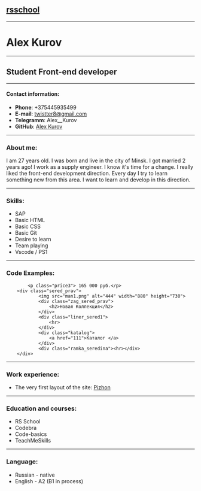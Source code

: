 ## [rsschool](https://rs.school/)
---
# Alex Kurov
---
## Student Front-end developer
---
#### Contact information:

+ **Phone**: +375445935499
+ **E-mail**: twistter8@gmail.com
+ **Telegramm**: Alex__Kurov
+ **GitHub**: [Alex Kurov](https://github.com/BadSolver)

---
### About me:
I am 27 years old. I was born and live in the city of Minsk. I got married 2 years ago! I work as a supply engineer. I know it's time for a change. I really liked the front-end development direction. Every day I try to learn something new from this area.
I want to learn and develop in this direction.

---
### Skills:
+ SAP
+ Basic HTML
+ Basic CSS
+ Basic Git
+ Desire to learn
+ Team playing
+ Vscode / PS1

---
### Code Examples:

```<p class="price2"> 165 000 руб.</p>     
        <p class="price3"> 165 000 руб.</p>  
    <div class="sered_prav">
            <img src="man1.png" alt="444" width="880" height="730">
            <div class="zag_sered_prav">
                <h2>Новая Коллекция</h2>
            </div>
            <div class="liner_sered1">
                <hr>
            </div>
            <div class="katalog">
                <a href="111">Каталог </a> 
            </div>
            <div class="ramka_seredina"><hr></div>
    </div>
```

---
### Work experience:
+ The very first layout of the site: [Pizhon](/rsschool-cv/first.png)

---

### Education and courses:
+ RS School
+ Codebra
+ Code-basics
+ TeachMeSkills

----

### Language:
+ Russian - native
+ English - A2 (B1 in process)